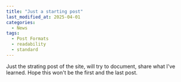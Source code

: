 ```yaml
---
title: "Just a starting post"
last_modified_at: 2025-04-01
categories:
  - News
tags:
  - Post Formats
  - readability
  - standard
---
```


Just the strating post of the site, will try to document, share what I've learned. Hope this won't be the first and the last post.